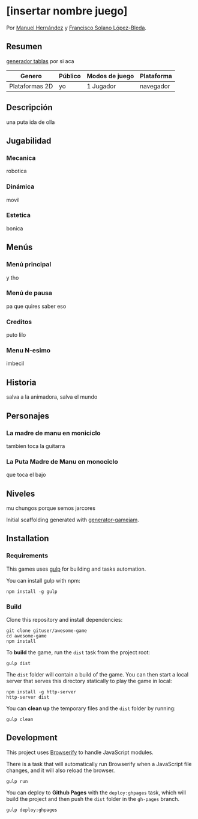# [insertar nombre juego]

Por
[Manuel Hernández](https://github.com/manherna) y [Francisco Solano López-Bleda](https://github.com/franlbc97).
## Resumen
[generador tablas](http://www.tablesgenerator.com/markdown_tables#) por si aca 

| Genero         | Público | Modos de juego | Plataforma |
|----------------|---------|----------------|------------|
| Plataformas 2D | yo      | 1 Jugador      | navegador  |
## Descripción
una puta ida de olla
## Jugabilidad
### Mecanica
robotica
### Dinámica
movil
### Estetica
bonica
## Menús
### Menú principal
y tho
### Menú de pausa
pa que quires saber eso
### Creditos
puto lilo
### Menu N-esimo
imbecil
## Historia
salva a la animadora, salva el mundo
## Personajes
### La madre de manu en moniciclo
tambien toca la guitarra
### La Puta Madre de Manu en monociclo
que toca el bajo
## Niveles
mu chungos porque semos jarcores

Initial scaffolding generated with [generator-gamejam](https://github.com/belen-albeza/generator-gamejam/).

## Installation

### Requirements

This games uses [gulp](http://gulpjs.com/) for building and tasks automation.

You can install gulp with npm:

```
npm install -g gulp
```

### Build

Clone this repository and install dependencies:

```
git clone gituser/awesome-game
cd awesome-game
npm install
```

To **build** the game, run the `dist` task from the project root:

```
gulp dist
```

The `dist` folder will contain a build of the game. You can then start a local server that serves this directory statically to play the game in local:

```
npm install -g http-server
http-server dist
```

You can **clean up** the temporary files and the `dist` folder by running:

```
gulp clean
```

## Development

This project uses [Browserify](http://browserify.org) to handle JavaScript modules.

There is a task that will automatically run Browserify when a JavaScript file changes, and it will also reload the browser.

```
gulp run
```





You can deploy to **Github Pages** with the `deploy:ghpages` task, which will build the project and then push the `dist` folder in the `gh-pages` branch.

```
gulp deploy:ghpages
```

